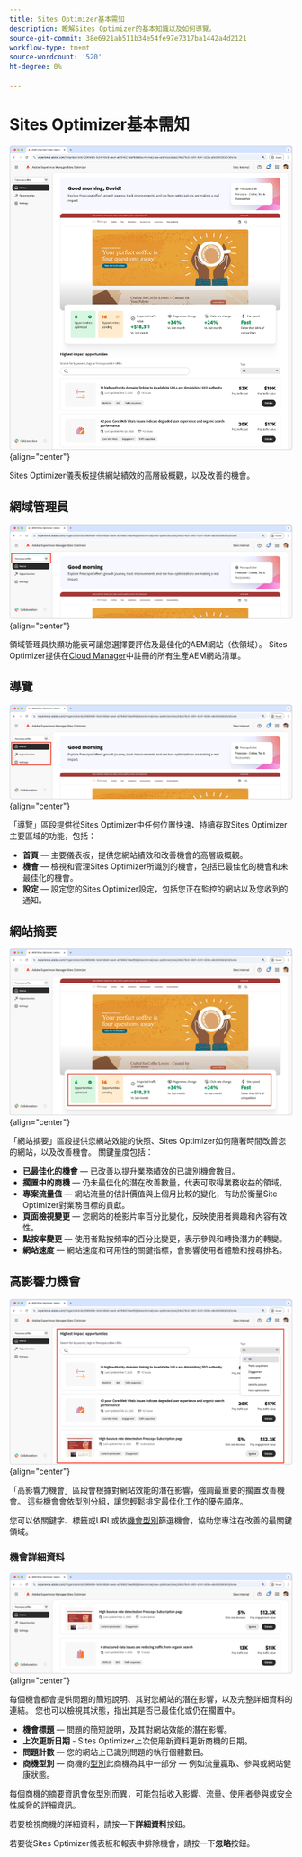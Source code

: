 ```yaml
---
title: Sites Optimizer基本需知
description: 瞭解Sites Optimizer的基本知識以及如何導覽。
source-git-commit: 38e6921ab511b34e54fe97e7317ba1442a4d2121
workflow-type: tm+mt
source-wordcount: '520'
ht-degree: 0%

---
```



# Sites Optimizer基本需知

![Sites Optimizer首頁](./assets/basics/hero.png){align="center"}

Sites Optimizer儀表板提供網站績效的高層級概觀，以及改善的機會。

## 網域管理員

![Site Optimizer網域管理員](./assets/basics/domain-manager.png){align="center"}

領域管理員快顯功能表可讓您選擇要評估及最佳化的AEM網站（依領域）。 Sites Optimizer提供在[Cloud Manager](https://experienceleague.adobe.com/en/docs/experience-manager-cloud-service/content/implementing/using-cloud-manager/edge-delivery-sites/add-edge-delivery-site)中註冊的所有生產AEM網站清單。

## 導覽

![網站最佳化工具導覽](./assets/basics/navigation.png){align="center"}

「導覽」區段提供從Sites Optimizer中任何位置快速、持續存取Sites Optimizer主要區域的功能，包括：

* **首頁** — 主要儀表板，提供您網站績效和改善機會的高層級概觀。
* **機會** — 檢視和管理Sites Optimizer所識別的機會，包括已最佳化的機會和未最佳化的機會。
* **設定** — 設定您的Sites Optimizer設定，包括您正在監控的網站以及您收到的通知。

## 網站摘要

![網站最佳化工具網站摘要](./assets/basics/site-summary.png){align="center"}

「網站摘要」區段提供您網站效能的快照、Sites Optimizer如何隨著時間改善您的網站，以及改善機會。 關鍵量度包括：

* **已最佳化的機會** — 已改善以提升業務績效的已識別機會數目。
* **擱置中的商機** — 仍未最佳化的潛在改善數量，代表可取得業務收益的領域。
* **專案流量值** — 網站流量的估計價值與上個月比較的變化，有助於衡量Site Optimizer對業務目標的貢獻。
* **頁面檢視變更** — 您網站的檢影片率百分比變化，反映使用者興趣和內容有效性。
* **點按率變更** — 使用者點按頻率的百分比變更，表示參與和轉換潛力的轉變。
* **網站速度** — 網站速度和可用性的關鍵指標，會影響使用者體驗和搜尋排名。

## 高影響力機會

![網站最佳化工具高影響力機會](./assets/basics/high-impact-opportunities.png){align="center"}

「高影響力機會」區段會根據對網站效能的潛在影響，強調最重要的擱置改善機會。 這些機會會依型別分組，讓您輕鬆排定最佳化工作的優先順序。

您可以依關鍵字、標籤或URL或依[機會型別](../opportunity-types/overview.md)篩選機會，協助您專注在改善的最關鍵領域。

### 機會詳細資料

![網站最佳化工具高影響力機會](./assets/basics/high-impact-opportunity-details.png){align="center"}

每個機會都會提供問題的簡短說明、其對您網站的潛在影響，以及完整詳細資料的連結。 您也可以檢視其狀態，指出其是否已最佳化或仍在擱置中。

* **機會標題** — 問題的簡短說明，及其對網站效能的潛在影響。
* **上次更新日期** - Sites Optimizer上次使用新資料更新商機的日期。
* **問題計數** — 您的網站上已識別問題的執行個體數目。
* **商機型別** — 商機的[型別](../opportunity-types/overview.md)此商機為其中一部分 — 例如流量贏取、參與或網站健康狀態。

每個商機的摘要資訊會依型別而異，可能包括收入影響、流量、使用者參與或安全性威脅的詳細資訊。

若要檢視商機的詳細資料，請按一下&#x200B;**詳細資料**&#x200B;按鈕。

若要從Sites Optimizer儀表板和報表中排除機會，請按一下&#x200B;**忽略**&#x200B;按鈕。
